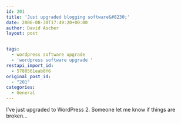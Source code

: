 ```yaml
---
id: 201
title: 'Just upgraded blogging software&#8230;'
date: 2006-08-30T17:49:20+00:00
author: David Ascher
layout: post


tags:
  - wordpress software upgrade
  - 'wordpress software upgrade '
restapi_import_id:
  - 5780561eab8f6
original_post_id:
  - "201"
categories:
  - General
---
```

I&#8217;ve just upgraded to WordPress 2. Someone let me know if things are broken&#8230;